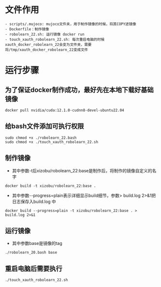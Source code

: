 # 文件作用

```
- scripts/.mujoco: mujoco文件夹，用于制作镜像的时候，将其COPY进镜像
- Dockerfile：制作镜像
- robolearn_22.sh: 运行镜像 docker run
- touch_xauth_robolearn_22.sh: 每次重启电脑的时候xauth_docker_robolearn_22会变为文件夹，需要将/tmp/xauth_docker_robolearn_22变成文件
```

# 运行步骤
## 为了保证docker制作成功，最好先在本地下载好基础镜像
```
docker pull nvidia/cuda:12.1.0-cudnn8-devel-ubuntu22.04
```

## 给bash文件添加可执行权限

```
sudo chmod +x ./robolearn_22.bash
sudo chmod +x ./touch_xauth_robolearn_22.sh
```

## 制作镜像

- 其中参数-t后xizobu/robolearn_22:base是制作后，将制作的镜像自定义的名字

```
docker build -t xizobu/robolearn_22:base .
```

- 其中参数--progress=plain表示详细显示build细节，参数> build.log 2>&1把日志保存入build.log 中
```
docker build --progress=plain -t xizobu/robolearn_22:base . > build.log 2>&1
```

## 运行镜像

- 其中参数base是镜像的tag

```
./robolearn_20.bash base
```

## 重启电脑后需要执行

```
./touch_xauth_robolearn_22.sh
```


